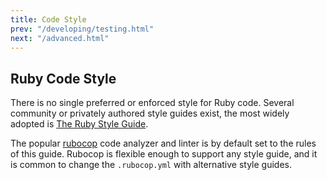 ```yaml
---
title: Code Style
prev: "/developing/testing.html"
next: "/advanced.html"
---
```


## Ruby Code Style[](#ruby-code-style)

There is no single preferred or enforced style for Ruby code. Several community or privately authored style guides exist, the most widely adopted is <a href='https://rubystyle.guide/' class='remote' target='_blank'>The Ruby Style Guide</a>.

The popular <a href='http://rubocop.readthedocs.io/en/latest/' class='remote' target='_blank'>rubocop</a> code analyzer and linter is by default set to the rules of this guide. Rubocop is flexible enough to support any style guide, and it is common to change the `.rubocop.yml` with alternative style guides.

